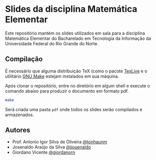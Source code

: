 # Slides da disciplina Matemática Elementar
Este repositório mantém os slides utilizados em sala para a disciplina Matemática Elementar do Bacharelado em Tecnologia da Informação da Universidade Federal do Rio Grande do Norte.

## Compilação
É necessário que alguma distribuição TeX (como o pacote [TexLive](https://tug.org/texlive/) e o utilitário [GNU Make](https://www.gnu.org/software/make/) estejam instalados em sua máquina.

Após clonar o repositório, entre no diretório em algum shell e execute o comando abaixo para produzir o documento em formato pdf.

```sh
make
```

Será criada uma pasta `pdf` onde todos os slides serão compilados e armazenados.

## Autores
- Prof. Antonio Igor Silva de Oliveira [@tonhaunm](https://github.com/tonhaunm)
- Josenaldo Araújo da Silva [@jjosenaldo](https://github.com/jjosenaldo)
- Giordano Vicente [@giordanorn](https://github.com/giordanorn)